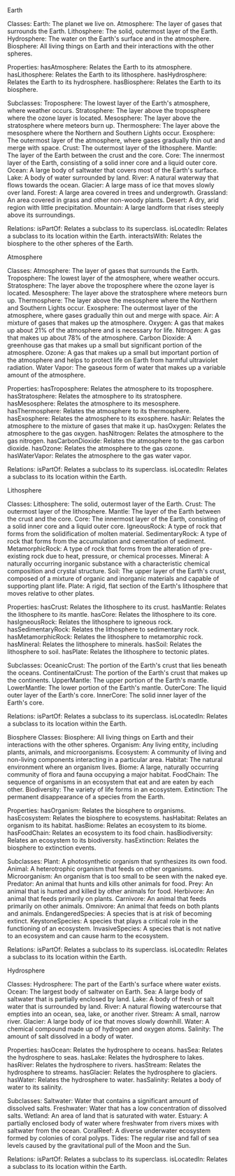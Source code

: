 Earth

Classes:
Earth: The planet we live on.
Atmosphere: The layer of gases that surrounds the Earth.
Lithosphere: The solid, outermost layer of the Earth.
Hydrosphere: The water on the Earth's surface and in the atmosphere.
Biosphere: All living things on Earth and their interactions with the other spheres.

Properties:
hasAtmosphere: Relates the Earth to its atmosphere.
hasLithosphere: Relates the Earth to its lithosphere.
hasHydrosphere: Relates the Earth to its hydrosphere.
hasBiosphere: Relates the Earth to its biosphere.

Subclasses:
Troposphere: The lowest layer of the Earth's atmosphere, where weather occurs.
Stratosphere: The layer above the troposphere where the ozone layer is located.
Mesosphere: The layer above the stratosphere where meteors burn up.
Thermosphere: The layer above the mesosphere where the Northern and Southern Lights occur.
Exosphere: The outermost layer of the atmosphere, where gases gradually thin out and merge with space.
Crust: The outermost layer of the lithosphere.
Mantle: The layer of the Earth between the crust and the core.
Core: The innermost layer of the Earth, consisting of a solid inner core and a liquid outer core.
Ocean: A large body of saltwater that covers most of the Earth's surface.
Lake: A body of water surrounded by land.
River: A natural waterway that flows towards the ocean.
Glacier: A large mass of ice that moves slowly over land.
Forest: A large area covered in trees and undergrowth.
Grassland: An area covered in grass and other non-woody plants.
Desert: A dry, arid region with little precipitation.
Mountain: A large landform that rises steeply above its surroundings.

Relations:
isPartOf: Relates a subclass to its superclass.
isLocatedIn: Relates a subclass to its location within the Earth.
interactsWith: Relates the biosphere to the other spheres of the Earth.


Atmosphere

Classes:
Atmosphere: The layer of gases that surrounds the Earth.
Troposphere: The lowest layer of the atmosphere, where weather occurs.
Stratosphere: The layer above the troposphere where the ozone layer is located.
Mesosphere: The layer above the stratosphere where meteors burn up.
Thermosphere: The layer above the mesosphere where the Northern and Southern Lights occur.
Exosphere: The outermost layer of the atmosphere, where gases gradually thin out and merge with space.
Air: A mixture of gases that makes up the atmosphere.
Oxygen: A gas that makes up about 21% of the atmosphere and is necessary for life.
Nitrogen: A gas that makes up about 78% of the atmosphere.
Carbon Dioxide: A greenhouse gas that makes up a small but significant portion of the atmosphere.
Ozone: A gas that makes up a small but important portion of the atmosphere and helps to protect life on Earth from harmful ultraviolet radiation.
Water Vapor: The gaseous form of water that makes up a variable amount of the atmosphere.

Properties:
hasTroposphere: Relates the atmosphere to its troposphere.
hasStratosphere: Relates the atmosphere to its stratosphere.
hasMesosphere: Relates the atmosphere to its mesosphere.
hasThermosphere: Relates the atmosphere to its thermosphere.
hasExosphere: Relates the atmosphere to its exosphere.
hasAir: Relates the atmosphere to the mixture of gases that make it up.
hasOxygen: Relates the atmosphere to the gas oxygen.
hasNitrogen: Relates the atmosphere to the gas nitrogen.
hasCarbonDioxide: Relates the atmosphere to the gas carbon dioxide.
hasOzone: Relates the atmosphere to the gas ozone.
hasWaterVapor: Relates the atmosphere to the gas water vapor.

Relations:
isPartOf: Relates a subclass to its superclass.
isLocatedIn: Relates a subclass to its location within the Earth.


Lithosphere

Classes:
Lithosphere: The solid, outermost layer of the Earth.
Crust: The outermost layer of the lithosphere.
Mantle: The layer of the Earth between the crust and the core.
Core: The innermost layer of the Earth, consisting of a solid inner core and a liquid outer core.
IgneousRock: A type of rock that forms from the solidification of molten material.
SedimentaryRock: A type of rock that forms from the accumulation and cementation of sediment.
MetamorphicRock: A type of rock that forms from the alteration of pre-existing rock due to heat, pressure, or chemical processes.
Mineral: A naturally occurring inorganic substance with a characteristic chemical composition and crystal structure.
Soil: The upper layer of the Earth's crust, composed of a mixture of organic and inorganic materials and capable of supporting plant life.
Plate: A rigid, flat section of the Earth's lithosphere that moves relative to other plates.


Properties:
hasCrust: Relates the lithosphere to its crust.
hasMantle: Relates the lithosphere to its mantle.
hasCore: Relates the lithosphere to its core.
hasIgneousRock: Relates the lithosphere to igneous rock.
hasSedimentaryRock: Relates the lithosphere to sedimentary rock.
hasMetamorphicRock: Relates the lithosphere to metamorphic rock.
hasMineral: Relates the lithosphere to minerals.
hasSoil: Relates the lithosphere to soil.
hasPlate: Relates the lithosphere to tectonic plates.

Subclasses:
OceanicCrust: The portion of the Earth's crust that lies beneath the oceans.
ContinentalCrust: The portion of the Earth's crust that makes up the continents.
UpperMantle: The upper portion of the Earth's mantle.
LowerMantle: The lower portion of the Earth's mantle.
OuterCore: The liquid outer layer of the Earth's core.
InnerCore: The solid inner layer of the Earth's core.

Relations:
isPartOf: Relates a subclass to its superclass.
isLocatedIn: Relates a subclass to its location within the Earth.

Biosphere
Classes:
Biosphere: All living things on Earth and their interactions with the other spheres.
Organism: Any living entity, including plants, animals, and microorganisms.
Ecosystem: A community of living and non-living components interacting in a particular area.
Habitat: The natural environment where an organism lives.
Biome: A large, naturally occurring community of flora and fauna occupying a major habitat.
FoodChain: The sequence of organisms in an ecosystem that eat and are eaten by each other.
Biodiversity: The variety of life forms in an ecosystem.
Extinction: The permanent disappearance of a species from the Earth.

Properties:
hasOrganism: Relates the biosphere to organisms.
hasEcosystem: Relates the biosphere to ecosystems.
hasHabitat: Relates an organism to its habitat.
hasBiome: Relates an ecosystem to its biome.
hasFoodChain: Relates an ecosystem to its food chain.
hasBiodiversity: Relates an ecosystem to its biodiversity.
hasExtinction: Relates the biosphere to extinction events.

Subclasses:
Plant: A photosynthetic organism that synthesizes its own food.
Animal: A heterotrophic organism that feeds on other organisms.
Microorganism: An organism that is too small to be seen with the naked eye.
Predator: An animal that hunts and kills other animals for food.
Prey: An animal that is hunted and killed by other animals for food.
Herbivore: An animal that feeds primarily on plants.
Carnivore: An animal that feeds primarily on other animals.
Omnivore: An animal that feeds on both plants and animals.
EndangeredSpecies: A species that is at risk of becoming extinct.
KeystoneSpecies: A species that plays a critical role in the functioning of an ecosystem.
InvasiveSpecies: A species that is not native to an ecosystem and can cause harm to the ecosystem.

Relations:
isPartOf: Relates a subclass to its superclass.
isLocatedIn: Relates a subclass to its location within the Earth.


Hydrosphere

Classes:
Hydrosphere: The part of the Earth's surface where water exists.
Ocean: The largest body of saltwater on Earth.
Sea: A large body of saltwater that is partially enclosed by land.
Lake: A body of fresh or salt water that is surrounded by land.
River: A natural flowing watercourse that empties into an ocean, sea, lake, or another river.
Stream: A small, narrow river.
Glacier: A large body of ice that moves slowly downhill.
Water: A chemical compound made up of hydrogen and oxygen atoms.
Salinity: The amount of salt dissolved in a body of water.

Properties:
hasOcean: Relates the hydrosphere to oceans.
hasSea: Relates the hydrosphere to seas.
hasLake: Relates the hydrosphere to lakes.
hasRiver: Relates the hydrosphere to rivers.
hasStream: Relates the hydrosphere to streams.
hasGlacier: Relates the hydrosphere to glaciers.
hasWater: Relates the hydrosphere to water.
hasSalinity: Relates a body of water to its salinity.

Subclasses:
Saltwater: Water that contains a significant amount of dissolved salts.
Freshwater: Water that has a low concentration of dissolved salts.
Wetland: An area of land that is saturated with water.
Estuary: A partially enclosed body of water where freshwater from rivers mixes with saltwater from the ocean.
CoralReef: A diverse underwater ecosystem formed by colonies of coral polyps.
Tides: The regular rise and fall of sea levels caused by the gravitational pull of the Moon and the Sun.

Relations:
isPartOf: Relates a subclass to its superclass.
isLocatedIn: Relates a subclass to its location within the Earth.

